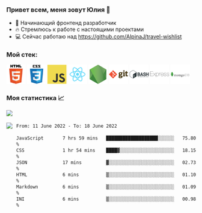 ### Привет всем, меня зовут Юлия :llama:

- 🌱 Начинающий фронтенд разработчик
- 🔥 Стремлюсь к работе с настоящими проектами
- 💻 Сейчас работаю над https://github.com/AlpinaJ/travel-wishlist

### Мой стек:

<p>
<img src="https://raw.githubusercontent.com/github/explore/80688e429a7d4ef2fca1e82350fe8e3517d3494d/topics/html/html.png" alt="HTML" height="50">
<img src="https://raw.githubusercontent.com/github/explore/80688e429a7d4ef2fca1e82350fe8e3517d3494d/topics/css/css.png" alt="CSS" height="50" >
<img src="https://raw.githubusercontent.com/github/explore/80688e429a7d4ef2fca1e82350fe8e3517d3494d/topics/javascript/javascript.png" alt="Javascript" height="50">
<img src="https://raw.githubusercontent.com/github/explore/80688e429a7d4ef2fca1e82350fe8e3517d3494d/topics/react/react.png" alt="React" height="50">
<img src="https://raw.githubusercontent.com/github/explore/80688e429a7d4ef2fca1e82350fe8e3517d3494d/topics/nodejs/nodejs.png" alt="NodeJS" height="50">
<img src="https://raw.githubusercontent.com/github/explore/80688e429a7d4ef2fca1e82350fe8e3517d3494d/topics/git/git.png" alt="git" height="50">
<img src="https://raw.githubusercontent.com/github/explore/80688e429a7d4ef2fca1e82350fe8e3517d3494d/topics/bash/bash.png" alt="bash" height="50">
<img src="https://raw.githubusercontent.com/github/explore/80688e429a7d4ef2fca1e82350fe8e3517d3494d/topics/express/express.png" alt="MongoDB" height="50">
<img src="https://raw.githubusercontent.com/github/explore/80688e429a7d4ef2fca1e82350fe8e3517d3494d/topics/mongodb/mongodb.png" alt="Express" height="50">

<br />

### Моя статистика 📈 
![](https://visitor-badge.glitch.me/badge?page_id=AlpinaJ.AlpinaJ)
  
<div>
<a href="https://github-readme-stats.vercel.app/api?username=AlpinaJ&hide=contribs&show_icons=true">
  <img  align="left" height="130" style="margin-right: 10px" src="https://github-readme-stats.vercel.app/api?username=AlpinaJ&hide=contribs&show_icons=true" />
</a>
</div>

<!--START_SECTION:waka-->

```text
From: 11 June 2022 - To: 18 June 2022

JavaScript       7 hrs 59 mins   ███████████████████░░░░░░   75.80 %
CSS              1 hr 54 mins    ████▓░░░░░░░░░░░░░░░░░░░░   18.15 %
JSON             17 mins         ▓░░░░░░░░░░░░░░░░░░░░░░░░   02.73 %
HTML             6 mins          ▒░░░░░░░░░░░░░░░░░░░░░░░░   01.10 %
Markdown         6 mins          ▒░░░░░░░░░░░░░░░░░░░░░░░░   01.09 %
INI              6 mins          ▒░░░░░░░░░░░░░░░░░░░░░░░░   00.98 %
```

<!--END_SECTION:waka-->
